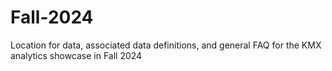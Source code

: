 # Fall-2024
Location for data, associated data definitions, and general FAQ for the KMX analytics showcase in Fall 2024

